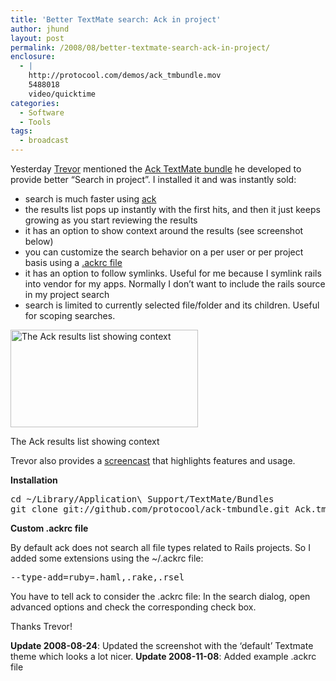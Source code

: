```yaml
---
title: 'Better TextMate search: Ack in project'
author: jhund
layout: post
permalink: /2008/08/better-textmate-search-ack-in-project/
enclosure:
  - |
    http://protocool.com/demos/ack_tmbundle.mov
    5488018
    video/quicktime
categories:
  - Software
  - Tools
tags:
  - broadcast
---
```

Yesterday [Trevor][1] mentioned the [Ack TextMate bundle][2] he developed to provide better &#8220;Search in project&#8221;. I installed it and was instantly sold:

  * search is much faster using [ack][3]
  * the results list pops up instantly with the first hits, and then it just keeps growing as you start reviewing the results
  * it has an option to show context around the results (see screenshot below)
  * you can customize the search behavior on a per user or per project basis using a [.ackrc file][4]
  * it has an option to follow symlinks. Useful for me because I symlink rails into vendor for my apps. Normally I don&#8217;t want to include the rails source in my project search
  * search is limited to currently selected file/folder and its children. Useful for scoping searches.

<!--more-->

<div id="attachment_204" style="width: 310px" class="wp-caption alignnone">
  <a href="https://clearcove.ca/images/2008/08/ack-in-project1.jpg"><img src="https://clearcove.ca/images/2008/08/ack-in-project1-300x156.jpg" alt="The Ack results list showing context" title="ack-in-project" width="300" height="156" class="size-medium wp-image-204" /></a>

  <p class="wp-caption-text">
    The Ack results list showing context
  </p>
</div>

Trevor also provides a [screencast][5] that highlights features and usage.

**Installation**

<pre>cd ~/Library/Application\ Support/TextMate/Bundles
git clone git://github.com/protocool/ack-tmbundle.git Ack.tmbundle</pre>

**Custom .ackrc file**

By default ack does not search all file types related to Rails projects. So I added some extensions using the ~/.ackrc file:

<pre>--type-add=ruby=.haml,.rake,.rsel
</pre>

You have to tell ack to consider the .ackrc file: In the search dialog, open advanced options and check the corresponding check box.

Thanks Trevor!

**Update 2008-08-24**: Updated the screenshot with the &#8216;default&#8217; Textmate theme which looks a lot nicer.
**Update 2008-11-08**: Added example .ackrc file

 [1]: http://protocool.com
 [2]: http://github.com/protocool/ack-tmbundle/tree/master
 [3]: http://petdance.com/ack/
 [4]: http://github.com/protocool/ack-tmbundle/wikis/recognizing-files
 [5]: http://protocool.com/demos/ack_tmbundle.mov

